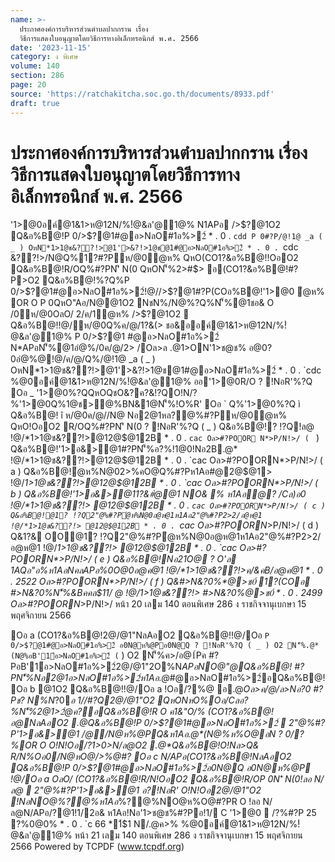 ```yaml
---
name: >-
  ประกาศองค์การบริหารส่วนตำบลปากกราน เรื่อง
  วิธีการแสดงใบอนุญาตโดยวิธีการทางอิเล็กทรอนิกส์ พ.ศ. 2566
date: '2023-11-15'
category: ง พิเศษ
volume: 140
section: 286
page: 20
source: 'https://ratchakitcha.soc.go.th/documents/8933.pdf'
draft: true
---
```


# ประกาศองค์การบริหารส่วนตำบลปากกราน เรื่อง วิธีการแสดงใบอนุญาตโดยวิธีการทางอิเล็กทรอนิกส์ พ.ศ. 2566

'1>@0อค์@1&1>ห@12N/%!ํ@&ล'@1@% N1APอ />$?@1O2 Q&อ%B@!P 0/>$?@1#@อ>NลO#1อ%>2์ * . 0 . `cdd P 0#?P/@!1@ _a ( _ ) OหN*1>1@ช&??!>@1'>&?!>1@ช@1#@อ>NลO#1อ%>2์ * . 0 . `cdc &??!>/N@Q%1?#?Pห/@0ํ@ห% QหO(CO1?&อ%B@!!OอO2 Q&อ%B@!R/OQ%#?PN'ิ N(0 QหON'็%2>#$> อ(CO1?&อ%B@!#?P>O2 Q&อ%B@!%?Q%P 0/>$?@1#@อ>NลO#1อ%>2์!@//>$?@1#?P(COอ%B@!'1>@0 ํ@ห% OR O P 0QหO"Aอ/N@@1O2 NชN%/N@%?Q%N'็%@1ชอ& O /0ห/@0OลO/ 2/ค/1ํ@ห% />$?@1O2  Q&อ%B@!!@/ห/@0Q%ค/@/1?&(> ชอ&ออค์@1&1>ห@12N/%!ํ@&ล'@1@% P 0/>$?@1 #@อ>NลO#1อ%>2์ N*APอN'็%@1อํ@%/0ค/@/2> /Oล>ล .@1>ON'1>ช@ช% อ@0?0อํ@%@!@/ค/@/Q%/@!1@ _a ( _ ) OหN*1>1@ช&??!>@1'>&?!>1@ช@1#@อ>NลO#1อ%>2์ * . 0 . `cdc %@0อค์@1&1>ห@12N/%!ํ@&ล'@1@% ออ'1>@0R/O ? !NอR'%?Q Oอ _ '1>@0%?QQหOQชO&?ค?&!?QO!N/?%'1>@0Q%1@ช>@%BN&1@N'็%!O%R' Oอ ` Q%'1>@0%?Q ì Q&อ%B@! î ห/@0ค/@//N@ Nอ2@1หล?@%#?Pห/@0ํ@ห% QหO!OอO2 R/OQ%#?PN'ิ N(0 ? !NอR'%?Q ( _ ) Q&อ%B@!? !?Q!ล@ !@/*1>1@ช&??!>@12@$@12B * . 0 . `cac Oล>#?POOR N*>P/N!>/ ( ` ) Q&อ%B@!'1>อ&>@1#?PN'็%อ?%!1@0!Nอ2B.@* !@/*1>1@ช&??!>@12@$@12B * . 0 . `cac Oล>#?POORN*>P/N!>/ ( a ) Q&อ%B@!ํ@ห%N@02>%คO@Q%#?Pห1Aอ#@2@$@1> !@/*1>1@ช&??!>@12@$@12B * . 0 . `cac Oล>#?POORN*>P/N!>/ ( b ) Q&อ%B@!'1>อ&>@11?&#ํ@@1 NO& % ห1Aอํ@? /Cล)อ0 !@/*1>1@ช&??!> @12@$@12B * . 0 . `cac Oล>#?POORN*>P/N!>/ ( c ) Q&อ%B@!@1? !?Q2"@%#?Pํ@ห%N@0อ@ห@1ห1Aอ2"@%#?P2>2/อ@ห@1 !@/*1>1@ช&??!> @12@$@12B * . 0 . `cac Oล>#?POORN*>P/N!>/ ( d ) Q&1?& OO@1? !?Q2"@%#?Pํ@ห%N@0อ@ห@1ห1Aอ2"@%#?P2>2/อ@ห@1 !@/*1>1@ช&??!> @12@$@12B * . 0 . `cac Oล>#?POORN*>P/N!>/ ( e ) Q&อ%B@!Nอ21O@ ? O'ล 1AQอ"อ%ห1AอNคลAPอ%0O@0อ@ค@1 !@/*1>1@ช&??!>ค/&คB/อ@ค@1 * . 0 . 2522 Oล>#?POORN*>P/N!>/ ( f ) Q&#>N&?0%*@>ช0์ 1?(COอ #>N&?0%N'็%&Bคคล$11/ @ !@/*1>1@ช&??!> #>N&?0%*@>ช0์ * . 0 . 2499 Oล>#?POORN*>P/N!>/ หน้า 20 เลม 140 ตอนพิเศษ 286 ง ราชกิจจานุเบกษา 15 พฤศจิกายน 2566

Oอ a (CO1?&อ%B@!2@/@1"NลAอO2 Q&อ%B@!!@/Oอ ` P 0/>$?@1#@อ>NลO#1อ%>2์ อ0N@ห%@Pอ0N@Q ? !NอR'%?Q ( _ ) O2 N'็%.@*(N@%อB'1์อ>NลO#1อ%>2์ ( ` ) O2 N'็%ค>/อ@1์Pค #?PอB'1์อ>NลO#1อ%>2์2@/@1"2O%N*APอNO@"@Q&อ%B@! #?PN'็%Nอ2@1อ>NลO#1อ%>2์ห1Aอ.@*#@อ>NลO#1อ%>2์อQ&อ%B@! Oอ b @1O2 Q&อ%B@!!@/Oอ a !Oอ/?%@ อ.@*Oล>ค/@/ล>Nอ?0 #?Pช? N%N*?0*อ 1//#?Q2@/@1"O2 QหONหO%Oอ/Cลอ?%N'็%2@1>2ํ@ค?อQ&อ%B@!R O ค1&"O/% (CO1?&อ%B@!อ@NลAอO2 .@*Q&อ%B@!P 0/>$?@1#@อ>NลO#1อ%>2์  2"@%#?P'1>อ&>@1 /@/N@ห%@PQ&ห1Aอ.@*(N@%ห%O@อN ? 0/?%OR O O!N!Oอ/?1>0>N/ล@O2 .@*Q&อ%B@!O!Nล>Q& R/N%Oอ0/N@หO@/>%@#? Oอ c N/APอ(CO1?&อ%B@!NลAอO2 Q&อ%B@!P 0/>$?@1#@อ>NลO#1อ%>2์อ0N@Q อ0N@ห%@P !@/Oอ a OลO/ (CO1?&อ%B@!R/N!OอO2 Q&อ%B@!R/OP 0N'ิ N(0!ลอ N/ล@  2"@%#?P'1>อ&>@1 อ?!NอR' O!N!Oอ2@/@1"O2 !NอNO@*%?@%ห1Aอ*%?@%NO@ห%O@#?PR O !ลอ N/ล@N/APอ/?@1!1/2อ& ห1Aอ!Nอ'1>ช@ช%#?Pอ!1/ C '1>@0  /?%#?P 25 ?%0@0% * . 0 . `c 66 *1์$1 N/.@ค>% %@0อค์@1&1>ห@12N/%!ํ@&ล'@1@% หน้า 21 เลม 140 ตอนพิเศษ 286 ง ราชกิจจานุเบกษา 15 พฤศจิกายน 2566 Powered by TCPDF (www.tcpdf.org)
